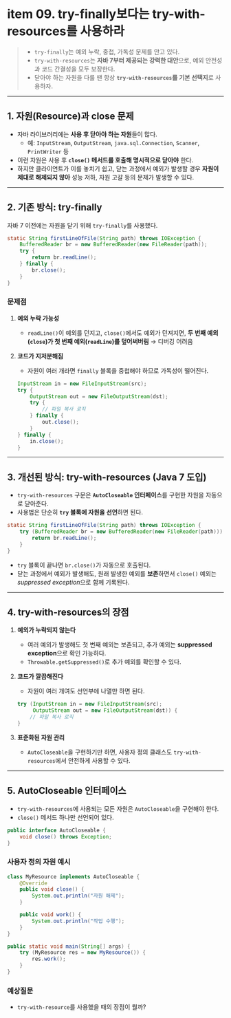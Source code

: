 # item 09. try-finally보다는 try-with-resources를 사용하라
> - `try-finally`는 예외 누락, 중첩, 가독성 문제를 안고 있다.
> - `try-with-resources`는 **자바 7부터 제공되는 강력한 대안**으로, 예외 안전성과 코드 간결성을 모두 보장한다.
> - 닫아야 하는 자원을 다룰 땐 항상 **`try-with-resources`를 기본 선택지**로 사용하자.

---

## 1. 자원(Resource)과 close 문제
- 자바 라이브러리에는 **사용 후 닫아야 하는 자원**들이 많다.
  - 예: `InputStream`, `OutputStream`, `java.sql.Connection`, `Scanner`, `PrintWriter` 등
- 이런 자원은 사용 후 **`close()` 메서드를 호출해 명시적으로 닫아야** 한다.
- 하지만 클라이언트가 이를 놓치기 쉽고, 닫는 과정에서 예외가 발생할 경우 **자원이 제대로 해제되지 않아** 성능 저하, 자원 고갈 등의 문제가 발생할 수 있다.

---

## 2. 기존 방식: try-finally
자바 7 이전에는 자원을 닫기 위해 `try-finally`를 사용했다.

```java
static String firstLineOfFile(String path) throws IOException {
    BufferedReader br = new BufferedReader(new FileReader(path));
    try {
        return br.readLine();
    } finally {
        br.close();
    }
}
````

### 문제점

1. **예외 누락 가능성**

   - `readLine()`이 예외를 던지고, `close()`에서도 예외가 던져지면,
      **두 번째 예외(`close`)가 첫 번째 예외(`readLine`)를 덮어써버림** → 디버깅 어려움

2. **코드가 지저분해짐**

   - 자원이 여러 개라면 `finally` 블록을 중첩해야 하므로 가독성이 떨어진다.

   ```java
   InputStream in = new FileInputStream(src);
   try {
       OutputStream out = new FileOutputStream(dst);
       try {
           // 파일 복사 로직
       } finally {
           out.close();
       }
   } finally {
       in.close();
   }
   ```

---

## 3. 개선된 방식: try-with-resources (Java 7 도입)

- `try-with-resources` 구문은 **`AutoCloseable` 인터페이스**를 구현한 자원을 자동으로 닫아준다.
- 사용법은 단순히 **`try` 블록에 자원을 선언**하면 된다.

```java
static String firstLineOfFile(String path) throws IOException {
    try (BufferedReader br = new BufferedReader(new FileReader(path))) {
        return br.readLine();
    }
}
```

- `try` 블록이 끝나면 `br.close()`가 자동으로 호출된다.
- 닫는 과정에서 예외가 발생해도, 원래 발생한 예외를 **보존**하면서 `close()` 예외는 *suppressed exception*으로 함께 기록된다.

---

## 4. try-with-resources의 장점

1. **예외가 누락되지 않는다**

   - 여러 예외가 발생해도 첫 번째 예외는 보존되고, 추가 예외는 **suppressed exception**으로 확인 가능하다.
   - `Throwable.getSuppressed()`로 추가 예외를 확인할 수 있다.

2. **코드가 깔끔해진다**

    - 자원이 여러 개여도 선언부에 나열만 하면 된다.

   ```java
   try (InputStream in = new FileInputStream(src);
        OutputStream out = new FileOutputStream(dst)) {
       // 파일 복사 로직
   }
   ```

3. **표준화된 자원 관리**

   - `AutoCloseable`을 구현하기만 하면, 사용자 정의 클래스도 `try-with-resources`에서 안전하게 사용할 수 있다.

---

## 5. AutoCloseable 인터페이스

- `try-with-resources`에 사용되는 모든 자원은 `AutoCloseable`을 구현해야 한다.
- `close()` 메서드 하나만 선언되어 있다.

```java
public interface AutoCloseable {
    void close() throws Exception;
}

```

### 사용자 정의 자원 예시

```java
class MyResource implements AutoCloseable {
    @Override
    public void close() {
        System.out.println("자원 해제");
    }

    public void work() {
        System.out.println("작업 수행");
    }
}

public static void main(String[] args) {
    try (MyResource res = new MyResource()) {
        res.work();
    }
}
```
### 예상질문
- `try-with-resource`를 사용했을 때의 장점이 뭘까?